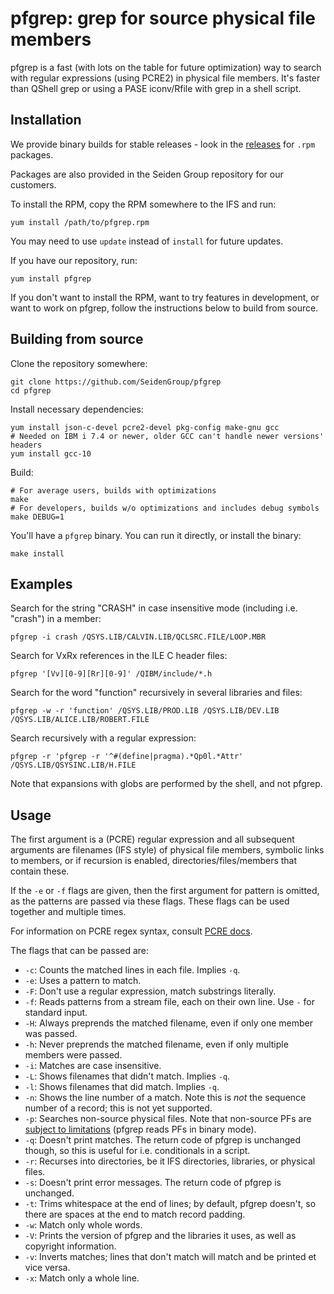 # pfgrep: grep for source physical file members

pfgrep is a fast (with lots on the table for future optimization) way to search
with regular expressions (using PCRE2) in physical file members. It's faster
than QShell grep or using a PASE iconv/Rfile with grep in a shell script.

## Installation

We provide binary builds for stable releases - look in the [releases][releases]
for `.rpm` packages.

Packages are also provided in the Seiden Group repository for our customers.

To install the RPM, copy the RPM somewhere to the IFS and run:

```shell
yum install /path/to/pfgrep.rpm
```

You may need to use `update` instead of `install` for future updates.

If you have our repository, run:

```shell
yum install pfgrep
```

If you don't want to install the RPM, want to try features in development, or
want to work on pfgrep, follow the instructions below to build from source.

## Building from source

Clone the repository somewhere:

```shell
git clone https://github.com/SeidenGroup/pfgrep
cd pfgrep
```

Install necessary dependencies:

```shell
yum install json-c-devel pcre2-devel pkg-config make-gnu gcc
# Needed on IBM i 7.4 or newer, older GCC can't handle newer versions' headers
yum install gcc-10
```

Build:

```shell
# For average users, builds with optimizations
make
# For developers, builds w/o optimizations and includes debug symbols
make DEBUG=1
```

You'll have a `pfgrep` binary. You can run it directly, or install the binary:

```shell
make install
```

## Examples

Search for the string "CRASH" in case insensitive mode (including i.e. "crash")
in a member:

```shell
pfgrep -i crash /QSYS.LIB/CALVIN.LIB/QCLSRC.FILE/LOOP.MBR
```

Search for VxRx references in the ILE C header files:

```shell
pfgrep '[Vv][0-9][Rr][0-9]' /QIBM/include/*.h
```

Search for the word "function" recursively in several libraries and files:

```shell
pfgrep -w -r 'function' /QSYS.LIB/PROD.LIB /QSYS.LIB/DEV.LIB /QSYS.LIB/ALICE.LIB/ROBERT.FILE
```

Search recursively with a regular expression:

```shell
pfgrep -r 'pfgrep -r '^#(define|pragma).*Qp0l.*Attr' /QSYS.LIB/QSYSINC.LIB/H.FILE
```

Note that expansions with globs are performed by the shell, and not pfgrep.

## Usage

The first argument is a (PCRE) regular expression and all subsequent arguments
are filenames (IFS style) of physical file members, symbolic links to members,
or if recursion is enabled, directories/files/members that contain these.

If the `-e` or `-f` flags are given, then the first argument for pattern is
omitted, as the patterns are passed via these flags. These flags can be used
together and multiple times.

For information on PCRE regex syntax, consult [PCRE docs][pcre2syntax].

The flags that can be passed are:

* `-c`: Counts the matched lines in each file. Implies `-q`.
* `-e`: Uses a pattern to match.
* `-F`: Don't use a regular expression, match substrings literally.
* `-f`: Reads patterns from a stream file, each on their own line. Use `-` for standard input.
* `-H`: Always preprends the matched filename, even if only one member was passed.
* `-h`: Never preprends the matched filename, even if only multiple members were passed.
* `-i`: Matches are case insensitive.
* `-L`: Shows filenames that didn't match. Implies `-q`.
* `-l`: Shows filenames that did match. Implies `-q`.
* `-n`: Shows the line number of a match. Note this is *not* the sequence number of a record; this is not yet supported.
* `-p`: Searches non-source physical files. Note that non-source PFs are [subject to limitations][qsyslib-limits] (pfgrep reads PFs in binary mode).
* `-q`: Doesn't print matches. The return code of pfgrep is unchanged though, so this is useful for i.e. conditionals in a script.
* `-r`: Recurses into directories, be it IFS directories, libraries, or physical files.
* `-s`: Doesn't print error messages. The return code of pfgrep is unchanged.
* `-t`: Trims whitespace at the end of lines; by default, pfgrep doesn't, so there are spaces at the end to match record padding.
* `-w`: Match only whole words.
* `-V`: Prints the version of pfgrep and the libraries it uses, as well as copyright information.
* `-v`: Inverts matches; lines that don't match will match and be printed et vice versa.
* `-x`: Match only a whole line.

[pcre2syntax]: https://www.pcre.org/current/doc/html/pcre2syntax.html
[qsyslib-limits]: https://www.ibm.com/docs/en/i/7.5?topic=qsyslib-file-handling-restrictions-in-file-system
[releases]: https://github.com/SeidenGroup/pfgrep/releases
